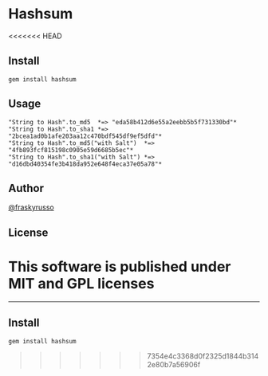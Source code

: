 # Hashsum
<<<<<<< HEAD
## Install
    gem install hashsum
## Usage
    "String to Hash".to_md5  *=> "eda58b412d6e55a2eebb5b5f731330bd"*
    "String to Hash".to_sha1 *=> "2bcea1ad0b1afe203aa12c470bdf545df9ef5dfd"*
    "String to Hash".to_md5("with Salt")  *=> "4fb893fcf815198c0905e59d6685b5ec"*
    "String to Hash".to_sha1("with Salt") *=> "d16dbd40354fe3b418da952e648f4eca37e05a78"*
## Author
[@fraskyrusso](http://www.fraskyrusso.com)
## License
This software is published under MIT and GPL licenses 
=======
---
## Install
    gem install hashsum
>>>>>>> 7354e4c3368d0f2325d1844b3142e80b7a56906f
